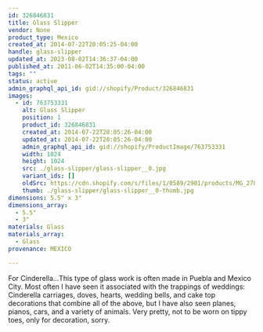 ```yaml
---
id: 326846831
title: Glass Slipper
vendor: None
product_type: Mexico
created_at: 2014-07-22T20:05:25-04:00
handle: glass-slipper
updated_at: 2023-08-02T14:36:37-04:00
published_at: 2011-06-02T14:35:00-04:00
tags: ""
status: active
admin_graphql_api_id: gid://shopify/Product/326846831
images:
  - id: 763753331
    alt: Glass Slipper
    position: 1
    product_id: 326846831
    created_at: 2014-07-22T20:05:26-04:00
    updated_at: 2014-07-22T20:05:26-04:00
    admin_graphql_api_id: gid://shopify/ProductImage/763753331
    width: 1024
    height: 1024
    src: ./glass-slipper/glass-slipper__0.jpg
    variant_ids: []
    oldSrc: https://cdn.shopify.com/s/files/1/0589/2901/products/MG_2786.jpeg?v=1406073926
    thumb: ./glass-slipper/glass-slipper__0-thumb.jpg
dimensions: 5.5" x 3"
dimensions_array:
  - 5.5"
  - 3"
materials: Glass
materials_array:
  - Glass
provenance: MEXICO

---
```


For Cinderella...This type of glass work is often made in Puebla and Mexico City. Most often I have seen it associated with the trappings of weddings: Cinderella carriages, doves, hearts, wedding bells, and cake top decorations that combine all of the above, but I have also seen planes, pianos, cars, and a variety of animals. Very pretty, not to be worn on tippy toes, only for decoration, sorry.